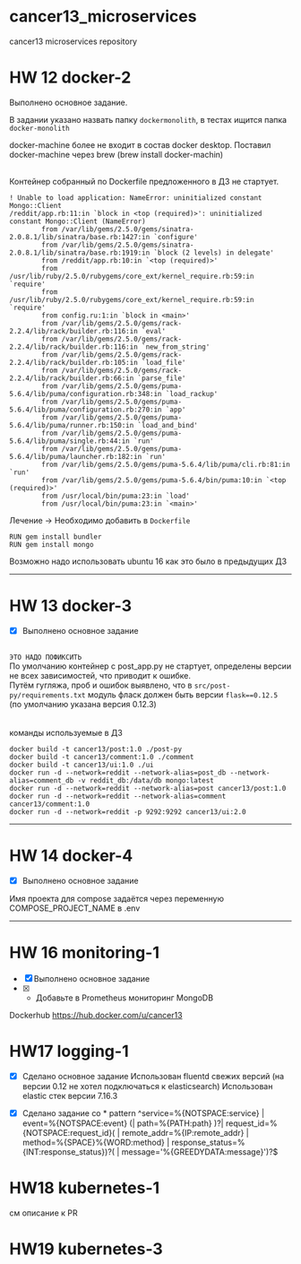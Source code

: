 # cancer13_microservices
cancer13 microservices repository

# HW 12 docker-2
Выполнено основное задание.

В задании указано назвать папку `dockermonolith`, в тестах ищится папка `docker-monolith`

docker-machine более не входит в состав docker desktop.
Поставил docker-machine через brew (brew install docker-machin)

\
Контейнер собранный по Dockerfile предложенного в ДЗ не стартует.
```
! Unable to load application: NameError: uninitialized constant Mongo::Client
/reddit/app.rb:11:in `block in <top (required)>': uninitialized constant Mongo::Client (NameError)
        from /var/lib/gems/2.5.0/gems/sinatra-2.0.8.1/lib/sinatra/base.rb:1427:in `configure'
        from /var/lib/gems/2.5.0/gems/sinatra-2.0.8.1/lib/sinatra/base.rb:1919:in `block (2 levels) in delegate'
        from /reddit/app.rb:10:in `<top (required)>'
        from /usr/lib/ruby/2.5.0/rubygems/core_ext/kernel_require.rb:59:in `require'
        from /usr/lib/ruby/2.5.0/rubygems/core_ext/kernel_require.rb:59:in `require'
        from config.ru:1:in `block in <main>'
        from /var/lib/gems/2.5.0/gems/rack-2.2.4/lib/rack/builder.rb:116:in `eval'
        from /var/lib/gems/2.5.0/gems/rack-2.2.4/lib/rack/builder.rb:116:in `new_from_string'
        from /var/lib/gems/2.5.0/gems/rack-2.2.4/lib/rack/builder.rb:105:in `load_file'
        from /var/lib/gems/2.5.0/gems/rack-2.2.4/lib/rack/builder.rb:66:in `parse_file'
        from /var/lib/gems/2.5.0/gems/puma-5.6.4/lib/puma/configuration.rb:348:in `load_rackup'
        from /var/lib/gems/2.5.0/gems/puma-5.6.4/lib/puma/configuration.rb:270:in `app'
        from /var/lib/gems/2.5.0/gems/puma-5.6.4/lib/puma/runner.rb:150:in `load_and_bind'
        from /var/lib/gems/2.5.0/gems/puma-5.6.4/lib/puma/single.rb:44:in `run'
        from /var/lib/gems/2.5.0/gems/puma-5.6.4/lib/puma/launcher.rb:182:in `run'
        from /var/lib/gems/2.5.0/gems/puma-5.6.4/lib/puma/cli.rb:81:in `run'
        from /var/lib/gems/2.5.0/gems/puma-5.6.4/bin/puma:10:in `<top (required)>'
        from /usr/local/bin/puma:23:in `load'
        from /usr/local/bin/puma:23:in `<main>'
```
Лечение -> Необходимо добавить в `Dockerfile`
```
RUN gem install bundler
RUN gem install mongo
```
Возможно надо использовать ubuntu 16 как это было в предыдущих ДЗ
________________
# HW 13 docker-3
- [x] Выполнено основное задание

\
`ЭТО НАДО ПОФИКСИТЬ`\
По умолчанию контейнер с post_app.py не стартует, определены версии не всех зависимостей, что приводит к ошибке.\
Путём гугляжа, проб и ошибок выявлено, что в `src/post-py/requirements.txt` модуль фласк должен быть версии `flask==0.12.5`  (по умолчанию указана версия 0.12.3)\
\
\
команды используемые в ДЗ
```
docker build -t cancer13/post:1.0 ./post-py
docker build -t cancer13/comment:1.0 ./comment
docker build -t cancer13/ui:1.0 ./ui
docker run -d --network=reddit --network-alias=post_db --network-alias=comment_db -v reddit_db:/data/db mongo:latest
docker run -d --network=reddit --network-alias=post cancer13/post:1.0
docker run -d --network=reddit --network-alias=comment cancer13/comment:1.0
docker run -d --network=reddit -p 9292:9292 cancer13/ui:2.0
```
________________
# HW 14 docker-4
- [x] Выполнено основное задание

Имя проекта для compose задаётся через переменную COMPOSE_PROJECT_NAME в .env
___
# HW 16 monitoring-1
- [x] Выполнено основное задание
- [x] * Добавьте в Prometheus мониторинг MongoDB

Dockerhub https://hub.docker.com/u/cancer13
# HW17 logging-1
- [x] Сделано основное задание
Использован fluentd свежих версий (на версии 0.12 не хотел подключаться к elasticsearch)
Использован elastic стек версии 7.16.3

- [x] Сделано задание со *
pattern ^service=%{NOTSPACE:service} \| event=%{NOTSPACE:event} (\| path=%{PATH:path} )?\| request_id=%{NOTSPACE:request_id}( \| remote_addr=%{IP:remote_addr} \| method=%{SPACE}%{WORD:method} \| response_status=%{INT:response_status})?( \| message='%{GREEDYDATA:message}')?$

# HW18 kubernetes-1
см описание к PR

# HW19 kubernetes-3
